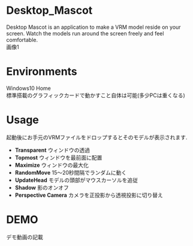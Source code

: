 # Desktop_Mascot
Desktop Mascot is an application to make a VRM model reside on your screen.
Watch the models run around the screen freely and feel comfortable.  
画像1

# Environments

Windows10 Home  
標準搭載のグラフィックカードで動かすこと自体は可能(多少PCは重くなる)

# Usage

起動後にお手元のVRMファイルをドロップするとそのモデルが表示されます.

- **Transparent**  ウィンドウの透過
- **Topmost**  ウィンドウを最前面に配置
- **Maximize**  ウィンドウの最大化
- **RandomMove**  15～20秒間隔でランダムに動く
- **UpdateHead**  モデルの頭部がマウスカーソルを追従
- **Shadow**  影のオンオフ
- **Perspective Camera**  カメラを正投影から透視投影に切り替え


# DEMO

デモ動画の記載


